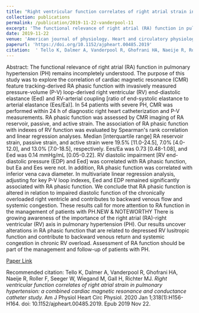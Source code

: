```yaml
--- 
title: "Right ventricular function correlates of right atrial strain in pulmonary hypertension: a combined cardiac magnetic resonance and conductance catheter study." 
collection: publications 
permalink: /publication/2019-11-22-vanderpool-11 
excerpt: 'The functional relevance of right atrial (RA) function in pulmonary hypertension (PH) remains incompletely understood. The purpose of this study was to explore the correlation of cardiac magnetic resonance (CMR) feature tracking-derived RA phasic function with invasively measured pressure-volume (P-V) loop-derived right [...]' 
date: 2019-11-22 
venue: 'American journal of physiology. Heart and circulatory physiology' 
paperurl: 'https://doi.org/10.1152/ajpheart.00485.2019' 
citation:  ' Tello K, Dalmer A, Vanderpool R, Ghofrani HA, Naeije R, Roller F, Seeger W, Wiegand M, Gall H, Richter MJ. <i>Right ventricular function correlates of right atrial strain in pulmonary hypertension: a combined cardiac magnetic resonance and conductance catheter study.</i> Am J Physiol Heart Circ Physiol. 2020 Jan 1;318(1):H156-H164. doi: 10.1152/ajpheart.00485.2019. Epub 2019 Nov 22.' 
--- 
```

Abstract:  The functional relevance of right atrial (RA) function in pulmonary hypertension (PH) remains incompletely understood. The purpose of this study was to explore the correlation of cardiac magnetic resonance (CMR) feature tracking-derived RA phasic function with invasively measured pressure-volume (P-V) loop-derived right ventricular (RV) end-diastolic elastance (Eed) and RV-arterial coupling [ratio of end-systolic elastance to arterial elastance (Ees/Ea)]. In 54 patients with severe PH, CMR was performed within 24 h of diagnostic right heart catheterization and P-V measurements. RA phasic function was assessed by CMR imaging of RA reservoir, passive, and active strain. The association of RA phasic function with indexes of RV function was evaluated by Spearman's rank correlation and linear regression analyses. Median [interquartile range] RA reservoir strain, passive strain, and active strain were 19.5% [11.0-24.5], 7.0% [4.0-12.0], and 13.0% [7.0-18.5], respectively. Ees/Ea was 0.73 [0.48-1.08], and Eed was 0.14 mmHg/mL [0.05-0.22]. RV diastolic impairment [RV end-diastolic pressure (EDP) and Eed] was correlated with RA phasic function, but Ea and Ees were not. In addition, RA phasic function was correlated with inferior vena cava diameter. In multivariate linear regression analysis, adjusting for key P-V loop indexes, Eed and EDP remained significantly associated with RA phasic function. We conclude that RA phasic function is altered in relation to impaired diastolic function of the chronically overloaded right ventricle and contributes to backward venous flow and systemic congestion. These results call for more attention to RA function in the management of patients with PH.NEW & NOTEWORTHY There is growing awareness of the importance of the right atrial (RA)-right ventricular (RV) axis in pulmonary hypertension (PH). Our results uncover alterations in RA phasic function that are related to depressed RV lusitropic function and contribute to backward venous return and systemic congestion in chronic RV overload. Assessment of RA function should be part of the management and follow-up of patients with PH.  
 
[Paper Link](https://doi.org/10.1152/ajpheart.00485.2019) 
 
Recommended citation:  Tello K, Dalmer A, Vanderpool R, Ghofrani HA, Naeije R, Roller F, Seeger W, Wiegand M, Gall H, Richter MJ. <i>Right ventricular function correlates of right atrial strain in pulmonary hypertension: a combined cardiac magnetic resonance and conductance catheter study.</i> Am J Physiol Heart Circ Physiol. 2020 Jan 1;318(1):H156-H164. doi: 10.1152/ajpheart.00485.2019. Epub 2019 Nov 22. 
